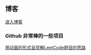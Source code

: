 ## 博客

[进入博客](https://github.com/TrustTheBoy/blog/issues)

### Github 非常棒的一些项目

[用动画的形式呈现解LeetCode题目的思路](https://github.com/MisterBooo/LeetCodeAnimation)
